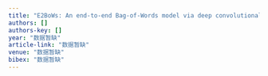 ```yaml
---
title: "E2BoWs: An end-to-end Bag-of-Words model via deep convolutional neural network for image retrieval"
authors: []
authors-key: []
year: "数据暂缺"
article-link: "数据暂缺"
venue: "数据暂缺"
bibex: "数据暂缺"
---
```

